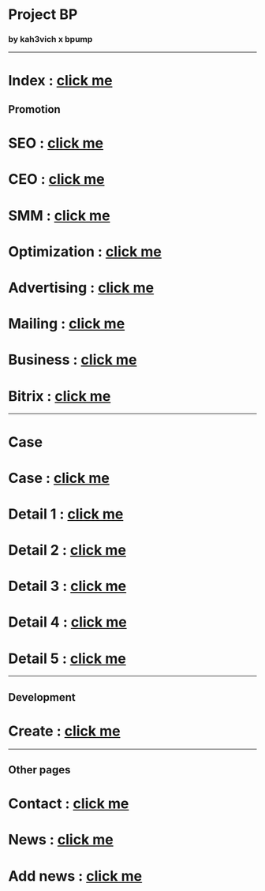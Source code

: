 # Project BP

### by kah3vich x bpump

<hr />

# Index : [click me](https://kah3vich.github.io/Project-BP/dist/)

## Promotion

# SEO : [click me](https://kah3vich.github.io/Project-BP/dist/seotraff.html)

# CEO : [click me](https://kah3vich.github.io/Project-BP/dist/ceo.html)

# SMM : [click me](https://kah3vich.github.io/Project-BP/dist/smm.html)

# Optimization : [click me](https://kah3vich.github.io/Project-BP/dist/optimization.html)

# Advertising : [click me](https://kah3vich.github.io/Project-BP/dist/rec.html)

# Mailing : [click me](https://kah3vich.github.io/Project-BP/dist/mailing.html)

# Business : [click me](https://kah3vich.github.io/Project-BP/dist/hello.html)

# Bitrix : [click me](https://kah3vich.github.io/Project-BP/dist/bitrix.html)

<hr />

# Case

# Case : [click me](https://kah3vich.github.io/Project-BP/dist/case.html)

# Detail 1 : [click me](https://kah3vich.github.io/Project-BP/dist/detail-1.html)

# Detail 2 : [click me](https://kah3vich.github.io/Project-BP/dist/detail-2.html)

# Detail 3 : [click me](https://kah3vich.github.io/Project-BP/dist/detail-3.html)

# Detail 4 : [click me](https://kah3vich.github.io/Project-BP/dist/detail-4.html)

# Detail 5 : [click me](https://kah3vich.github.io/Project-BP/dist/detail-5.html)

<hr />

## Development

# Create : [click me](https://kah3vich.github.io/Project-BP/dist/ready.html)

<hr />

## Other pages

# Contact : [click me](https://kah3vich.github.io/Project-BP/dist/contact.html)

# News : [click me](https://kah3vich.github.io/Project-BP/dist/new.html)

# Add news : [click me](https://kah3vich.github.io/Project-BP/dist/design.html)
